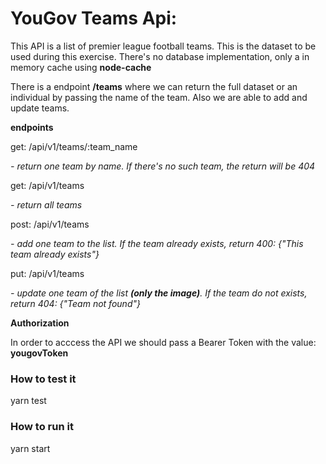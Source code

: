 # YouGov Teams Api:

This API is a list of premier league football teams. This is the dataset to be used during this exercise. There's no database implementation, only a in memory cache using **node-cache**

There is a endpoint **/teams** where we can return the full dataset or an individual by passing the name of the team. Also we are able to add and update teams.

**endpoints**

get: /api/v1/teams/:team_name 

*- return one team by name. If there's no such team, the return will be 404*

get: /api/v1/teams 

*- return all teams*

post: /api/v1/teams 

*- add one team to the list. If the team already exists, return 400: {"This team already exists"}*

put: /api/v1/teams 

*- update one team of the list **(only the image)**. If the team do not exists, return 404: {"Team not found"}*

**Authorization**

In order to acccess the API we should pass a Bearer Token with the value: **yougovToken**

### How to test it

yarn test

### How to run it

yarn start
